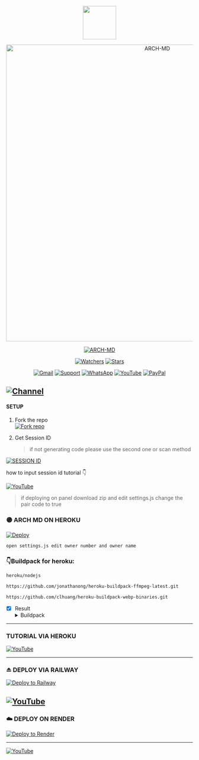 <p align="center"> 
<a href="https://github.com/Ednut001"><img src="http://readme-typing-svg.herokuapp.com?font=mono&size=17&duration=4000&color=F7B11B&center=falso&vCenter=falso&lines=ARCH-+MD+by+Ednut+2024+best+repository.+%F0%9F%92%96" height="90px"></a> 
</p>
 
<p align="center">
<img src="https://files.catbox.moe/pyy3ar.jpg" alt="ARCH-MD" width="800"/>

</p>

<p align="center">
<a href="#"><img title="ARCH-MD" src="https://img.shields.io/badge/DONT FORGET TO LEAVE A STAR 🌟 ¡THANKS! -red?colorA=%255ff0000&colorB=%23017e40&style=for-the-badge"></a> 
</p>

<p align="center">   
<a href="https://github.com/Ednut001/Arch-MD/watchers"><img title="Watchers" src="https://img.shields.io/github/watchers/Ednut001/Arch-Md?label=Watchers&color=green&style=flat-square"></a>
<a href="https://github.com/Ednut001/Arch-MD/stargazers"><img title="Stars" src="https://img.shields.io/github/stars/Ednut001/Arch-Md?label=Stars&color=yellow&style=flat-square"></a>
</p>

<div align="center">
 
[![Gmail](https://img.shields.io/badge/Gmail-D14836?style=for-the-badge&logo=gmail&logoColor=white)](mailto:Ednutmail@gmail.com)
[![Support](https://img.shields.io/badge/Support-2CA5E0?style=for-the-badge&logo=telegram&logoColor=white)](https://t.me/Ednut_x)
[![WhatsApp](https://img.shields.io/badge/STAFF-25D366?style=for-the-badge&logo=whatsapp&logoColor=white)](https://wa.me/2348102487241)
[![YouTube](https://img.shields.io/badge/YouTube-FF0000?style=for-the-badge&logo=youtube&logoColor=white)](https://www.youtube.com/@Ednuthimself)
[![PayPal](https://img.shields.io/badge/PayPal-00457C?style=for-the-badge&logo=paypal&logoColor=white)](https://paypal.me/Ednut001)
</div>

## [![Channel](https://img.shields.io/badge/WhatsApp-25D366?style=for-the-badge&logo=whatsapp&logoColor=white)](https://whatsapp.com/channel/0029VamspnPB4hdUnvLaIX17) 

#### SETUP

1. Fork the repo
    <br>
<a href='https://github.com/Ednut001/Arch-Md/fork' target="_blank"><img alt='Fork repo' src='https://img.shields.io/badge/Fork Repo-100000?style=for-the-badge&logo=scan&logoColor=white&labelColor=black&color=black'/></a>

2. Get Session ID 
   > if not generating code please use the second one or scan method
    
 <a href='https://ednut-pair-code.onrender.com/' target="_blank"><img alt='SESSION ID' src='https://img.shields.io/badge/Session_id-100000?style=for-the-badge&logo=scan&logoColor=white&labelColor=black&color=black'/></a>
 
 how to input session id tutorial 👇
 
[![YouTube](https://img.shields.io/badge/YouTube-FF0000?style=for-the-badge&logo=youtube&logoColor=white)](https://youtu.be/_OrbTQmCljo?si=e6sptQCSxcdaJIcQ)

> if deploying on panel download zip and edit settings.js change the pair code to true
 
### 🟣 ARCH MD ON HEROKU 
[![Deploy](https://www.herokucdn.com/deploy/button.svg)](https://heroku.com/deploy?template=https://github.com/Ednut001/Arch-Md) 

```open settings.js edit owner number and owner name```

### 👇Buildpack for heroku: 
```bash
heroku/nodejs
```
```bash
https://github.com/jonathanong/heroku-buildpack-ffmpeg-latest.git
```
```bash
https://github.com/clhuang/heroku-buildpack-webp-binaries.git
```
- [x] Result <details><summary>Buildpack</summary><img src="https://i.imgur.com/t3Xzgnh.jpeg"></details>
-----
### TUTORIAL VIA HEROKU

[![YouTube](https://img.shields.io/badge/YouTube-FF0000?style=for-the-badge&logo=youtube&logoColor=white)](https://www.youtube.com/@Ednuthimself)

----- 
### ⏏️ **DEPLOY VIA RAILWAY**
[![Deploy to Railway](https://img.shields.io/badge/RAILWAY-100000?style=for-the-badge&logo=scan&logoColor=white&labelColor=black&color=black)](https://railway.com)

[![YouTube](https://img.shields.io/badge/YouTube-FF0000?style=for-the-badge&logo=youtube&logoColor=white)](https://www.youtube.com/@Ednuthimself)
------------------
### ☁️ DEPLOY ON RENDER
[![Deploy to Render](https://binbashbanana.github.io/deploy-buttons/buttons/remade/render.svg)](https://dashboard.render.com/blueprint/new?repo=https%3A%2F%2Fgithub.com%2FEdnut001-Li%2FArch-MD)

------------------
[![YouTube](https://img.shields.io/badge/YouTube-FF0000?style=for-the-badge&logo=youtube&logoColor=white)](https://www.youtube.com/@Ednuthimself)



